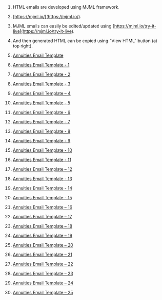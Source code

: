 1. HTML emails are developed using MJML framework.
2. [https://mjml.io/](https://mjml.io/).
3. MJML emails can easily be edited/updated using [https://mjml.io/try-it-live](https://mjml.io/try-it-live).
4. And then generated HTML can be copied using "View HTML" button (at top right).

5. [Annuities Email Template](https://m-zamil.github.io/Leverage-Emails/Annuities%20Email%20Template.html)
6. [Annuities Email Template - 1](https://m-zamil.github.io/Leverage-Emails/Annuities%20Email%20Template%20-%201.html)
7. [Annuities Email Template - 2](https://m-zamil.github.io/Leverage-Emails/Annuities%20Email%20Template%20-%202.html)
8. [Annuities Email Template - 3](https://m-zamil.github.io/Leverage-Emails/Annuities%20Email%20Template%20-%203.html)
9. [Annuities Email Template – 4](https://m-zamil.github.io/Leverage-Emails/Annuities%20Email%20Template%20–%204.html)
10. [Annuities Email Template - 5](https://m-zamil.github.io/Leverage-Emails/Annuities%20Email%20Template%20–%205.html)
11. [Annuities Email Template - 6](https://m-zamil.github.io/Leverage-Emails/Annuities%20Email%20Template%20-%206.html)
12. [Annuities Email Template - 7](https://m-zamil.github.io/Leverage-Emails/Annuities%20Email%20Template%20-%207.html)
13. [Annuities Email Template - 8](https://m-zamil.github.io/Leverage-Emails/Annuities%20Email%20Template%20-%208.html)
14. [Annuities Email Template - 9](https://m-zamil.github.io/Leverage-Emails/Annuities%20Email%20Template%20-%209.html)
15. [Annuities Email Template - 10](https://m-zamil.github.io/Leverage-Emails/Annuities%20Email%20Template%20-%2010.html)
16. [Annuities Email Template - 11](https://m-zamil.github.io/Leverage-Emails/Annuities%20Email%20Template%20-%2011.html)
17. [Annuities Email Template – 12](https://m-zamil.github.io/Leverage-Emails/Annuities%20Email%20Template%20–%2012.html)
18. [Annuities Email Template - 13](https://m-zamil.github.io/Leverage-Emails/Annuities%20Email%20Template%20-%2013.html)
19. [Annuities Email Template - 14](https://m-zamil.github.io/Leverage-Emails/Annuities%20Email%20Template%20-%2014.html)
20. [Annuities Email Template - 15](https://m-zamil.github.io/Leverage-Emails/Annuities%20Email%20Template%20-%2015.html)
21. [Annuities Email Template – 16](https://m-zamil.github.io/Leverage-Emails/Annuities%20Email%20Template%20–%2016.html)
22. [Annuities Email Template – 17](https://m-zamil.github.io/Leverage-Emails/Annuities%20Email%20Template%20–%2017.html)
23. [Annuities Email Template – 18](https://m-zamil.github.io/Leverage-Emails/Annuities%20Email%20Template%20–%2018.html)
24. [Annuities Email Template – 19](https://m-zamil.github.io/Leverage-Emails/Annuities%20Email%20Template%20–%2019.html)
25. [Annuities Email Template – 20](https://m-zamil.github.io/Leverage-Emails/Annuities%20Email%20Template%20–%2020.html)
26. [Annuities Email Template – 21](https://m-zamil.github.io/Leverage-Emails/Annuities%20Email%20Template%20–%2021.html)
27. [Annuities Email Template – 22](https://m-zamil.github.io/Leverage-Emails/Annuities%20Email%20Template%20–%2022.html)
28. [Annuities Email Template – 23](https://m-zamil.github.io/Leverage-Emails/Annuities%20Email%20Template%20–%2023.html)
29. [Annuities Email Template – 24](https://m-zamil.github.io/Leverage-Emails/Annuities%20Email%20Template%20–%2024.html)
30. [Annuities Email Template – 25](https://m-zamil.github.io/Leverage-Emails/Annuities%20Email%20Template%20–%2025.html)
